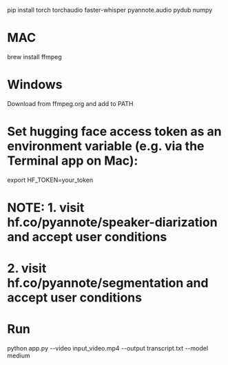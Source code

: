 pip install torch torchaudio faster-whisper pyannote.audio pydub numpy

# MAC
brew install ffmpeg

# Windows
Download from ffmpeg.org and add to PATH

# Set hugging face access token as an environment variable (e.g. via the Terminal app on Mac):
export HF_TOKEN=your_token

# NOTE: 1. visit hf.co/pyannote/speaker-diarization and accept user conditions
#      2. visit hf.co/pyannote/segmentation and accept user conditions

# Run
python app.py --video input_video.mp4 --output transcript.txt --model medium